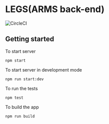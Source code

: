 # LEGS(ARMS back-end)
![CircleCI](https://img.shields.io/circleci/build/github/armadillo-apps/legs.svg)



## Getting started

To start server

```
npm start
```

To start server in development mode

```
npm run start:dev
```

To run the tests

```
npm test
```

To build the app

```
npm run build
```
